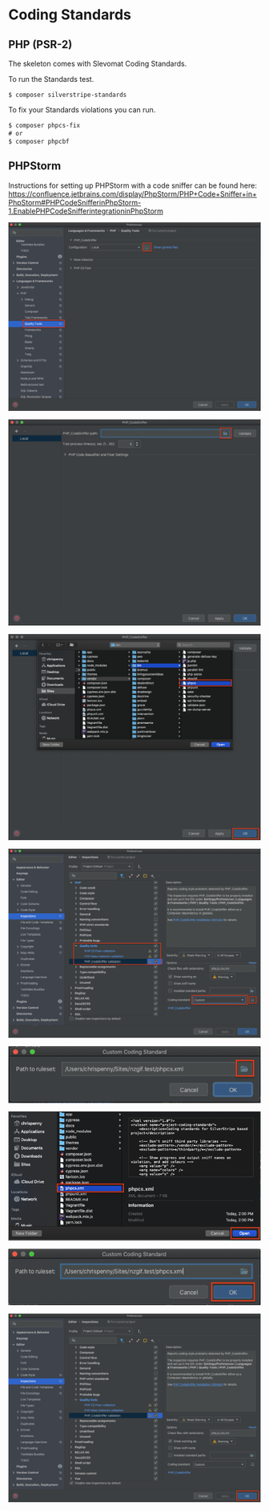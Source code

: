 # Coding Standards

## PHP (PSR-2)

The skeleton comes with Slevomat Coding Standards.

To run the Standards test.

```
$ composer silverstripe-standards
```

To fix your Standards violations you can run.

```
$ composer phpcs-fix
# or
$ composer phpcbf
```

## PHPStorm

Instructions for setting up PHPStorm with a code sniffer can be found here:
https://confluence.jetbrains.com/display/PhpStorm/PHP+Code+Sniffer+in+PhpStorm#PHPCodeSnifferinPhpStorm-1.EnablePHPCodeSnifferintegrationinPhpStorm

![](assets/phpcs/phpstorm1.png)

![](assets/phpcs/phpstorm2.png)

![](assets/phpcs/phpstorm3.png)

![](assets/phpcs/phpstorm4.png)

![](assets/phpcs/phpstorm5.png)

![](assets/phpcs/phpstorm6.png)

![](assets/phpcs/phpstorm7.png)

![](assets/phpcs/phpstorm8.png)
